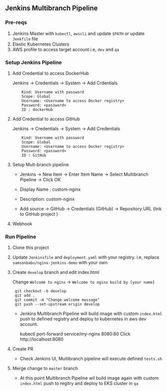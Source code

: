 ## Jenkins  Multibranch Pipeline

### Pre-reqs
1. Jenkins Master with `kubectl`,  `awscli` and update `$PATH` or update `Jenkfile` file
1. Elastic Kubernetes Clusters
1. AWS profile to access target account i.e, `dev` and `qa`



### Setup Jenkins Pipeline
1. Add Credential to access DockerHub

    Jenkins -> Credentials  -> System -> Add Crdentials
    ```
        Kind: Username with password
        Scope: Global
        Username: <Username to access Docker registry>
        Password: <password>
        ID : dockerHub

1. Add Credential to access GitHub
    
    Jenkins -> Credentials  -> System -> Add Credentials
    ```
        Kind: Username with password
        Scope: Global
        Username: <Username to access Docker registry>
        Password: <password>
        ID : GitHub

1. Setup Mult-branch pipeline
    
    - Jenkins -> New Item  -> Enter Item Name -> Select Multibranch Pipeline -> Click OK
    
    - Display Name : custom-nginx
    - Description:  custom-nginx
    - Add source -> GitHub ->  Credentials (GitHub) -> Repository URL (link to GitHub project )
    
1. Webhook

### Run Pipeline

1. Clone this project
1. Update `Jenkinsfile` and `deployment.yaml` with your registry. i.e,  replace `samsonbabu/nginx-jenkins-demo` with your own
1. Create `develop` branch and edit index.html

   Change `Welcome to nginx`  -> `Welcome to nginx build by [your name]`

        git checkout -b develop
        git add .
        git commit -m "Change welcome message"
        git push --set-upstream origin develop



    *  Jenkins Multibranch Pipeline will build image with custom `index.html` push to defined registry and deploy to kubernetes in aws dev account.

        
        kubectl port-forward service/my-nginx 8080:80
    Click http://localhost:8080


1. Create  PR

    * Check Jenkins UI,  Multibranch pipeline will execute defined `tests.sh`

1. Merge change to `master` branch
    * At this point Multibranch Pipeline wil build image again with custom `index.html` push to regitry and deploy to EKS cluster in `qa`


